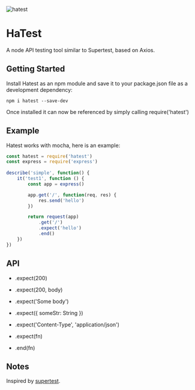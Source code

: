 ![hatest](https://ws3.sinaimg.cn/mw690/006tNc79gy1fimw78nfjnj31jg0c2417.jpg)

# HaTest

A node API testing tool similar to Supertest, based on Axios.

## Getting Started

Install Hatest as an npm module and save it to your package.json file as a development dependency:

```
npm i hatest --save-dev
```

Once installed it can now be referenced by simply calling require('hatest')

## Example

Hatest works with mocha, here is an example:

```javascript
const hatest = require('hatest')
const express = require('express')
 
describe('simple', function() {
    it('test1', function () {
        const app = express()

        app.get('/', function(req, res) {
            res.send('hello')
        })

        return request(app)
            .get('/')
            .expect('hello')
            .end()
    })
})
```

## API

- .expect(200)

- .expect(200, body)

- .expect('Some body')

- .expect({ someStr: String })

- .expect('Content-Type', 'application/json')

- .expect(fn)

- .end(fn)

## Notes

Inspired by [supertest](https://github.com/visionmedia/supertest).


